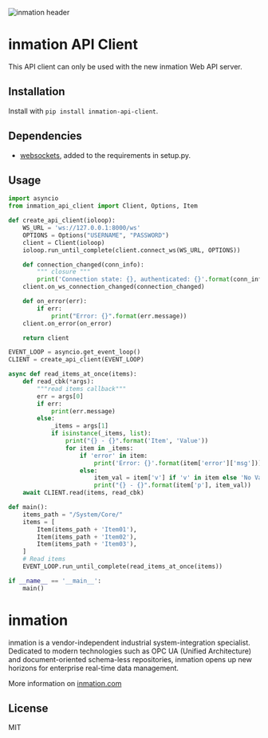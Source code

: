 ![inmation header](http://www.inmation.com/images/inmation_github_header.png "inmation")

# inmation API Client
This API client can only be used with the new inmation Web API server.

## Installation
Install with `pip install inmation-api-client`.

## Dependencies
* [websockets](https://github.com/aaugustin/websockets), added to the requirements in setup.py.

## Usage

```python
import asyncio
from inmation_api_client import Client, Options, Item

def create_api_client(ioloop):
    WS_URL = 'ws://127.0.0.1:8000/ws'
    OPTIONS = Options("USERNAME", "PASSWORD")
    client = Client(ioloop)
    ioloop.run_until_complete(client.connect_ws(WS_URL, OPTIONS))

    def connection_changed(conn_info):
        """ closure """
        print('Connection state: {}, authenticated: {}'.format(conn_info.state_string, conn_info.authenticated))
    client.on_ws_connection_changed(connection_changed)

    def on_error(err):
        if err:
            print("Error: {}".format(err.message))
    client.on_error(on_error)

    return client

EVENT_LOOP = asyncio.get_event_loop()
CLIENT = create_api_client(EVENT_LOOP)

async def read_items_at_once(items):
    def read_cbk(*args):
        """read items callback"""
        err = args[0]
        if err:
            print(err.message)
        else:
            _items = args[1]
            if isinstance(_items, list):
                print("{} - {}".format('Item', 'Value'))
                for item in _items:
                    if 'error' in item:
                        print('Error: {}'.format(item['error']['msg']))
                    else:
                        item_val = item['v'] if 'v' in item else 'No Value'
                        print("{} - {}".format(item['p'], item_val))    
    await CLIENT.read(items, read_cbk)

def main():
    items_path = "/System/Core/"
    items = [
        Item(items_path + 'Item01'),
        Item(items_path + 'Item02'),
        Item(items_path + 'Item03'),
    ]    
    # Read items
    EVENT_LOOP.run_until_complete(read_items_at_once(items))

if __name__ == '__main__':
    main()
```

# inmation

inmation is a vendor-independent industrial system-integration specialist. Dedicated to modern technologies such as OPC UA (Unified Architecture) and document-oriented schema-less repositories, inmation opens up new horizons for enterprise real-time data management.

More information on [inmation.com](https://inmation.com)

## License

MIT